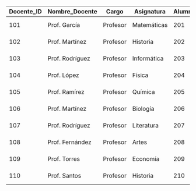 | Docente_ID | Nombre_Docente | Cargo          | Asignatura   | Alumno_ID | Nombre_Alumno | Fecha_Alta | Doc_ID_Facultad | Ciudad_Alumno | Nombre_Asignatura | Estado_Asignatura | Costo_Asignatura |
|------------|-----------------|----------------|--------------|-----------|---------------|------------|-----------------|---------------|-------------------|-------------------|------------------|
| 101        | Prof. García    | Profesor       | Matemáticas  | 201       | Juan Pérez    | 2023-01-15 | F123456         | Ciudad A      | Matemáticas       | Inscrita          | $500            |
| 102        | Prof. Martínez  | Profesor       | Historia     | 202       | María López   | 2023-02-20 | G789012         | Ciudad B      | Historia          | Aprobada          | $450            |
| 103        | Prof. Rodríguez | Profesor       | Informática  | 203       | Carlos Sánchez| 2023-03-10 | H345678         | Ciudad C      | Informática       | Pendiente         | $550            |
| 104        | Prof. López     | Profesor       | Física       | 204       | Laura Gómez   | 2023-04-05 | I901234         | Ciudad D      | Física            | Inscrita          | $480            |
| 105        | Prof. Ramírez   | Profesor       | Química      | 205       | Javier Ramírez| 2023-05-12 | J567890         | Ciudad E      | Química           | Aprobada          | $520            |
| 106        | Prof. Martínez  | Profesor       | Biología     | 206       | Ana Martínez  | 2023-06-08 | K123456         | Ciudad F      | Biología          | Inscrita          | $490            |
| 107        | Prof. Rodríguez | Profesor       | Literatura   | 207       | David Rodríguez| 2023-07-20 | L789012         | Ciudad G      | Literatura        | Pendiente         | $480            |
| 108        | Prof. Fernández | Profesor       | Artes        | 208       | Paula Fernández| 2023-08-15 | M345678         | Ciudad H      | Artes             | Aprobada          | $530            |
| 109        | Prof. Torres    | Profesor       | Economía     | 209       | Sergio Torres | 2023-09-02 | N901234         | Ciudad I      | Economía          | Inscrita          | $550            |
| 110        | Prof. Santos    | Profesor       | Historia     | 210       | Isabel Santos | 2023-10-10 | O567890         | Ciudad J      | Historia          | Aprobada          | $490            |
